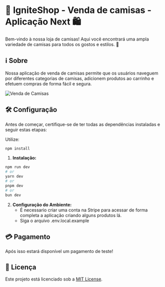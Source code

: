# 🎽 IgniteShop - Venda de camisas - Aplicação Next 🛍️

Bem-vindo à nossa loja de camisas! Aqui você encontrará uma ampla variedade de camisas para todos os gostos e estilos. 🚀

## ℹ️ Sobre

Nossa aplicação de venda de camisas permite que os usuários naveguem por diferentes categorias de camisas, adicionem produtos ao carrinho e efetuem compras de forma fácil e segura.

<img src="https://github-production-user-asset-6210df.s3.amazonaws.com/120611995/313285662-d2296da5-acb6-455f-8051-064107936e33.png?X-Amz-Algorithm=AWS4-HMAC-SHA256&X-Amz-Credential=AKIAVCODYLSA53PQK4ZA%2F20240315%2Fus-east-1%2Fs3%2Faws4_request&X-Amz-Date=20240315T174159Z&X-Amz-Expires=300&X-Amz-Signature=a075407eb78e72c932e5e9441b0f2ea094ef22a6191349cf7a4161d4c366e2c6&X-Amz-SignedHeaders=host&actor_id=120611995&key_id=0&repo_id=772672055" alt="Venda de Camisas">

## 🛠️ Configuração

Antes de começar, certifique-se de ter todas as dependências instaladas e seguir estas etapas:

Utilize:
```bash
npm install
```

1. **Instalação:**
```bash
npm run dev
# or
yarn dev
# or
pnpm dev
# or
bun dev
```

2. **Configuração do Ambiente:**
   - É necessario criar uma conta na Stripe para acessar de forma completa a aplicação criando alguns produtos lá.
   - Siga o arquivo .env.local.example

## 💳 Pagamento

Após isso estará disponível um pagamento de teste!

## 📝 Licença

Este projeto está licenciado sob a [MIT License](https://opensource.org/licenses/MIT).

